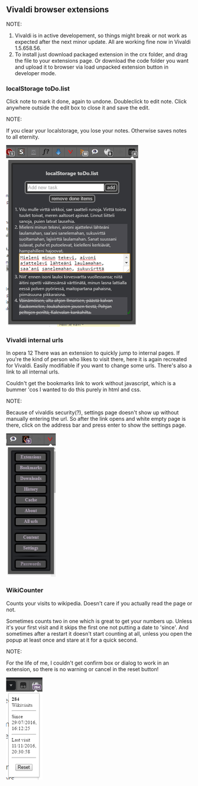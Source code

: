 ## Vivaldi browser extensions

NOTE:

1. Vivaldi is in active developement, so things might break or not work as expected after the next minor update. All are working fine now in Vivaldi 1.5.658.56.
2. To install just download packaged extension in the crx folder, and drag the file to your extensions page. Or download the code folder you want and upload it to browser via load unpacked extension button in developer mode.



### localStorage toDo.list

Click note to mark it done, again to undone.
Doubleclick to edit note. Click anywhere outside the edit box to close it and save the edit.

NOTE:

If you clear your localstorage, you lose your notes. Otherwise saves notes to all eternity.

![todolist_pic.png](pics/todolist_pic.png)


### Vivaldi internal urls

In opera 12 There was an extension to quickly jump to internal pages.
If you're the kind of person who likes to visit there, here it is again recreated for Vivaldi. Easily modifiable if you want to change some urls. There's also a link to all internal urls.

Couldn't get the bookmarks link to work without javascript, which is a bummer 'cos I wanted to do this purely in html and css. 

NOTE:

Because of vivaldis security(?), settings page doesn't show up without manually entering the url. So after the link opens and white empty page is there, click on the address bar and press enter to show the settings page.

![vivaldi_int_pic.png](pics/vivaldi_int_pic.png)


### WikiCounter

Counts your visits to wikipedia. Doesn't care if you actually read the page or not.

Sometimes counts two in one which is great to get your numbers up. Unless it's your first visit and it skips the first one not putting a date to 'since'. 
And sometimes after a restart it doesn't start counting at all, unless you open the popup at least once and stare at it for a quick second.

NOTE:

For the life of me, I couldn't get confirm box or dialog to work in an extension, so there is no warning or cancel in the reset button!

![wikivisits_pic.png](pics/wikivisits_pic.png)
